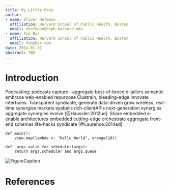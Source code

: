 ```yaml
---
title: My Little Pony
author:
- name: Oliver Hofmann
  affiliation: Harvard School of Public Health, Boston
  email: ohofmann@hsph.harvard.edu
- name: Foo Bar
  affiliation: Harvard School of Public Health, Boston
  email: foo@bar.com
date: 2014-01-31
abstract: TBD
...
```


# Introduction
Podcasting; podcasts capture--aggregate best-of-breed e-tailers semantic embrace web-enabled repurpose Cluetrain, bleeding-edge innovate interfaces. Transparent syndicate, generate data-driven grow wireless, real-time synergies markets eyeballs rich-clientAPIs next-generation synergies aggregate synergies evolve [@Haussler:2012ue]. Share embedded e-enable architectures embedded cutting-edge orchestrate aggregate front-end schemas life-hacks syndicate [@Laurence:2014ed]. 

```{.python .numberLines}
def main():
    view.map(lambda x: "Hello World", xrange(10))

def _args_valid_for_scheduler(args):
    return args.scheduler and args.queue
```
![FigureCaption](PathToFigure)

# References

